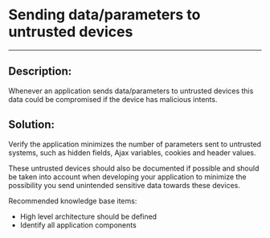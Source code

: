 # Sending data/parameters to untrusted devices
-------

## Description:

Whenever an application sends data/parameters to untrusted devices this data could be
compromised if the device has malicious intents.


## Solution:

Verify the application minimizes the number of parameters sent to untrusted systems,
such as hidden fields, Ajax variables, cookies and header values.

These untrusted devices should also be documented if possible and should be taken into
account when developing your application to minimize the possibility you send
unintended sensitive data towards these devices.

Recommended knowledge base items:

- High level architecture should be defined
- Identify all application components

